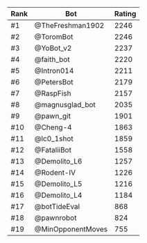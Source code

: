 Rank|Bot|Rating
---|---|---
#1|@TheFreshman1902|2246
#2|@ToromBot|2246
#3|@YoBot_v2|2237
#4|@faith_bot|2220
#5|@Intron014|2211
#6|@PetersBot|2179
#7|@RaspFish|2157
#8|@magnusglad_bot|2035
#9|@pawn_git|1901
#10|@Cheng-4|1863
#11|@lc0_1shot|1859
#12|@FataliiBot|1558
#13|@Demolito_L6|1257
#14|@Rodent-IV|1226
#15|@Demolito_L5|1216
#16|@Demolito_L4|1184
#17|@botTideEval|868
#18|@pawnrobot|824
#19|@MinOpponentMoves|755
